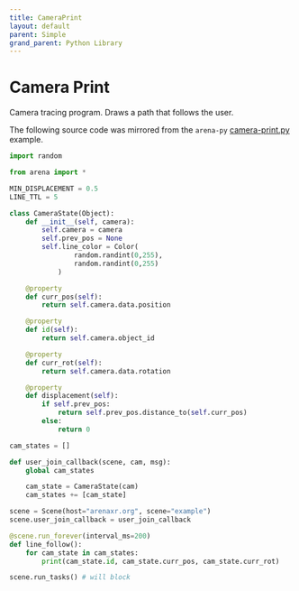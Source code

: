 ```yaml
---
title: CameraPrint
layout: default
parent: Simple
grand_parent: Python Library
---
```


# Camera Print

Camera tracing program. Draws a path that follows the user.

The following source code was mirrored from the `arena-py` [camera-print.py](https://github.com/arenaxr/arena-py/blob/master/examples/simple/camera-print.py) example.

```python
import random

from arena import *

MIN_DISPLACEMENT = 0.5
LINE_TTL = 5

class CameraState(Object):
    def __init__(self, camera):
        self.camera = camera
        self.prev_pos = None
        self.line_color = Color(
                random.randint(0,255),
                random.randint(0,255)
            )

    @property
    def curr_pos(self):
        return self.camera.data.position

    @property
    def id(self):
        return self.camera.object_id

    @property
    def curr_rot(self):
        return self.camera.data.rotation

    @property
    def displacement(self):
        if self.prev_pos:
            return self.prev_pos.distance_to(self.curr_pos)
        else:
            return 0

cam_states = []

def user_join_callback(scene, cam, msg):
    global cam_states

    cam_state = CameraState(cam)
    cam_states += [cam_state]

scene = Scene(host="arenaxr.org", scene="example")
scene.user_join_callback = user_join_callback

@scene.run_forever(interval_ms=200)
def line_follow():
    for cam_state in cam_states:
        print(cam_state.id, cam_state.curr_pos, cam_state.curr_rot)

scene.run_tasks() # will block
```
